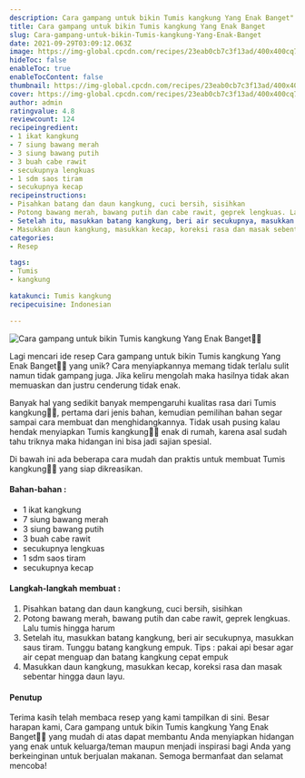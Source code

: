 ```yaml
---
description: Cara gampang untuk bikin Tumis kangkung Yang Enak Banget"
title: Cara gampang untuk bikin Tumis kangkung Yang Enak Banget
slug: Cara-gampang-untuk-bikin-Tumis-kangkung-Yang-Enak-Banget
date: 2021-09-29T03:09:12.063Z
image: https://img-global.cpcdn.com/recipes/23eab0cb7c3f13ad/400x400cq70/photo.jpg
hideToc: false
enableToc: true
enableTocContent: false
thumbnail: https://img-global.cpcdn.com/recipes/23eab0cb7c3f13ad/400x400cq70/photo.jpg
cover: https://img-global.cpcdn.com/recipes/23eab0cb7c3f13ad/400x400cq70/photo.jpg
author: admin
ratingvalue: 4.8
reviewcount: 124
recipeingredient:
- 1 ikat kangkung
- 7 siung bawang merah
- 3 siung bawang putih
- 3 buah cabe rawit
- secukupnya lengkuas
- 1 sdm saos tiram
- secukupnya kecap
recipeinstructions:
- Pisahkan batang dan daun kangkung, cuci bersih, sisihkan
- Potong bawang merah, bawang putih dan cabe rawit, geprek lengkuas. Lalu tumis hingga harum
- Setelah itu, masukkan batang kangkung, beri air secukupnya, masukkan saus tiram. Tunggu batang kangkung empuk. Tips : pakai api besar agar air cepat menguap dan batang kangkung cepat empuk
- Masukkan daun kangkung, masukkan kecap, koreksi rasa dan masak sebentar hingga daun layu.
categories:
- Resep

tags:
- Tumis
- kangkung

katakunci: Tumis kangkung
recipecuisine: Indonesian

---
```


![Cara gampang untuk bikin Tumis kangkung Yang Enak Banget👩‍🍳](https://img-global.cpcdn.com/recipes/23eab0cb7c3f13ad/400x400cq70/photo.jpg)

Lagi mencari ide resep Cara gampang untuk bikin Tumis kangkung Yang Enak Banget👩‍🍳 yang unik? Cara menyiapkannya memang tidak terlalu sulit namun tidak gampang juga. Jika keliru mengolah maka hasilnya tidak akan memuaskan dan justru cenderung tidak enak.

Banyak hal yang sedikit banyak mempengaruhi kualitas rasa dari Tumis kangkung👩‍🍳, pertama dari jenis bahan, kemudian pemilihan bahan segar sampai cara membuat dan menghidangkannya. Tidak usah pusing kalau hendak menyiapkan Tumis kangkung👩‍🍳 enak di rumah, karena asal sudah tahu triknya maka hidangan ini bisa jadi sajian spesial.

Di bawah ini ada beberapa cara mudah dan praktis untuk membuat Tumis kangkung👩‍🍳 yang siap dikreasikan.

<!--inarticleads1-->

#### Bahan-bahan :

- 1 ikat kangkung
- 7 siung bawang merah
- 3 siung bawang putih
- 3 buah cabe rawit
- secukupnya lengkuas
- 1 sdm saos tiram
- secukupnya kecap

<!--inarticleads2-->

#### Langkah-langkah membuat :

1. Pisahkan batang dan daun kangkung, cuci bersih, sisihkan
1. Potong bawang merah, bawang putih dan cabe rawit, geprek lengkuas. Lalu tumis hingga harum
1. Setelah itu, masukkan batang kangkung, beri air secukupnya, masukkan saus tiram. Tunggu batang kangkung empuk. Tips : pakai api besar agar air cepat menguap dan batang kangkung cepat empuk
1. Masukkan daun kangkung, masukkan kecap, koreksi rasa dan masak sebentar hingga daun layu.

#### Penutup

Terima kasih telah membaca resep yang kami tampilkan di sini. Besar harapan kami, Cara gampang untuk bikin Tumis kangkung Yang Enak Banget👩‍🍳 yang mudah di atas dapat membantu Anda menyiapkan hidangan yang enak untuk keluarga/teman maupun menjadi inspirasi bagi Anda yang berkeinginan untuk berjualan makanan. Semoga bermanfaat dan selamat mencoba!